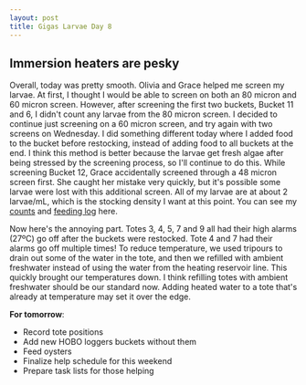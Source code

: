 ```yaml
---
layout: post
title: Gigas Larvae Day 8
---
```


## Immersion heaters are pesky

Overall, today was pretty smooth. Olivia and Grace helped me screen my larvae. At first, I thought I would be able to screen on both an 80 micron and 60 micron screen. However, after screening the first two buckets, Bucket 11 and 6, I didn't count any larvae from the 80 micron screen. I decided to continue just screening on a 60 micron screen, and try again with two screens on Wednesday. I did something different today where I added food to the bucket before restocking, instead of adding food to all buckets at the end. I think this method is better because the larvae get fresh algae after being stressed by the screening process, so I'll continue to do this. While screening Bucket 12, Grace accidentally screened through a 48 micron screen first. She caught her mistake very quickly, but it's possible some larvae were lost with this additional screen. All of my larvae are at about 2 larvae/mL, which is the stocking density I want at this point. You can see my [counts](https://github.com/RobertsLab/project-oyster-oa/blob/master/data/2017-07-30-pacific-oyster-larvae/2017-08-02-Larvae-Counts.xlsx) and [feeding log](https://github.com/RobertsLab/project-oyster-oa/blob/master/data/2017-07-30-pacific-oyster-larvae/2017-07-30-Feeding.xlsx) here.

Now here's the annoying part. Totes 3, 4, 5, 7 and 9 all had their high alarms (27ºC) go off after the buckets were restocked. Tote 4 and 7 had their alarms go off multiple times! To reduce temperature, we used tripours to drain out some of the water in the tote, and then we refilled with ambient freshwater instead of using the water from the heating reservoir line. This quickly brought our temperatures down. I think refilling totes with ambient freshwater should be our standard now. Adding heated water to a tote that's already at temperature may set it over the edge.

**For tomorrow**:

- Record tote positions
- Add new HOBO loggers buckets without them
- Feed oysters
- Finalize help schedule for this weekend
- Prepare task lists for those helping

